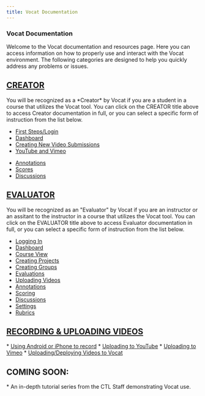 ```yaml
---
title: Vocat Documentation
---
```


<!-- ANDERSON'S NOTES: I think we should go into Bot Creator and Evaluator sections and impose in-page-links to different parts of the page
(wikipedia style).  This way when someone comes to the documentation page and they want to enact one specific task it will not be hard.-->

<h3 class="section-header">Vocat Documentation</h3>

<p>Welcome to the Vocat documentation and resources page.  Here you can access information on how to properly use
and interact with the Vocat environment.  The following categories are designed to help you quickly
address any problems or issues.</p>

<h2><a href="creator.html">CREATOR</a></h2>
You will be recognized as a *Creator* by Vocat if you are a student in a course that utilizes the Vocat tool.
You can click on the CREATOR title above to access Creator documentation in full, or you can select a
specific form of instruction from the list below.

* <a href="creator.html#login">First Steps/Login</a>
* <a href="creator.html#dashboard">Dashboard</a>
* <a href="creator.html#vid">Creating New Video Submissions</a>
* <a href="creator.html#youtube">YouTube and Vimeo</a>
<!-- * <a href="creator.html#servers">Upload to VOCAT servers</a> -->
* <a href="creator.html#annotations">Annotations</a>
* <a href="creator.html#scores">Scores</a>
* <a href="creator.html#discussions">Discussions</a>

<h2><a href="evaluator.html">EVALUATOR</a></h2>
You will be recognized as an "Evaluator" by Vocat if you are an instructor or an assitant to the instructor
in a course that utilizes the Vocat tool.
You can	 click on the EVALUATOR title above to access Evaluator documentation in full, or you can select a
specific form of instruction from  the list below.

* <a href="evaluator.html#login">Logging In</a>
* <a href="evaluator.html#dashboard">Dashboard</a>
* <a href="evaluator.html#course">Course View</a>
* <a href="evaluator.html#projects">Creating Projects</a>
* <a href="evaluator.html#groups">Creating Groups</a>
* <a href="evaluator.html#evaluations">Evaluations</a>
* <a href="evaluator.html#videos">Uploading Videos</a>
* <a href="evaluator.html#annotations">Annotations</a>
* <a href="evaluator.html#scoring">Scoring</a>
* <a href="evaluator.html#discussions">Discussions</a>
* <a href="evaluator.html#settings">Settings</a>
* <a href="evaluator.html#rubrics">Rubrics</a>

<h2><a href="record_upload.html">RECORDING & UPLOADING VIDEOS</a></h2>
* <a href="record_upload.html#iphone">Using Android or iPhone to record</a>
* <a href="record_upload.html#youtube">Uploading to YouTube</a>
* <a href="record_upload.html#vimeo">Uploading to Vimeo</a>
* <a href="record_upload.html#vocat">Uploading/Deploying Videos to Vocat</a>

<h2>COMING SOON:</h2>
* An in-depth tutorial series from the CTL Staff demonstrating Vocat use.
